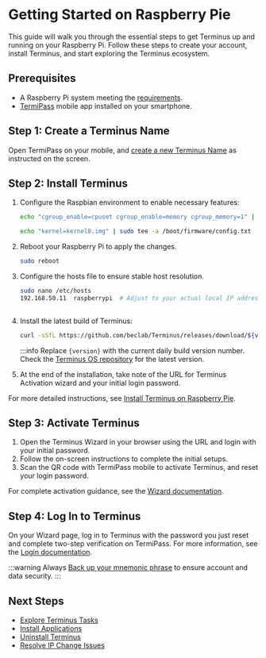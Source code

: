 
# Getting Started on Raspberry Pie

This guide will walk you through the essential steps to get Terminus up and running on your Raspberry Pi. Follow these steps to create your account, install Terminus, and start exploring the Terminus ecosystem.

## Prerequisites

- A Raspberry Pi system meeting the [requirements](../getting-started/index.md#hardware-and-system-requirements).
- [TermiPass](../../../how-to/termipass/overview.md#download-termipass) mobile app installed on your smartphone.

## Step 1: Create a Terminus Name

Open TermiPass on your mobile, and [create a new Terminus Name](../../../how-to/termipass/account/#create-terminus-name) as instructed on the screen.

## Step 2: Install Terminus

1. Configure the Raspbian environment to enable necessary features: 

   ```bash
   echo "cgroup_enable=cpuset cgroup_enable=memory cgroup_memory=1" | sudo tee -a /boot/firmware/cmdline.txt
   
   echo "kernel=kernel8.img" | sudo tee -a /boot/firmware/config.txt
   ```

2. Reboot your Raspberry Pi to apply the changes.
   ```bash
   sudo reboot
   ```

3. Configure the hosts file to ensure stable host resolution. 
   ```bash
   sudo nano /etc/hosts
   192.168.50.11  raspberrypi  # Adjust to your actual local IP address
  
4. Install the latest build of Terminus:

   ```bash
   curl -sSfL https://github.com/beclab/Terminus/releases/download/${version}/install.sh | bash -
   ```
   :::info
   Replace `{version}` with the current daily build version number. Check the [Terminus OS repository](https://github.com/beclab/terminus) for the latest version.

5. At the end of the installation, take note of the URL for Terminus Activation wizard and your initial login password.

For more detailed instructions, see [Install Terminus on Raspberry Pie](../../../how-to/terminus/setup/install/raspberry.md).

## Step 3: Activate Terminus

1. Open the Terminus Wizard in your browser using the URL and login with your initial password. 
2. Follow the on-screen instructions to complete the initial setups.
3. Scan the QR code with TermiPass mobile to activate Terminus, and reset your login password.

For complete activation guidance, see the [Wizard documentation](../../../how-to/terminus/setup/wizard.md).

## Step 4: Log In to Terminus

On your Wizard page, log in to Terminus with the password you just reset and complete two-step verification on TermiPass. For more information, see the [Login documentation](../../../how-to/terminus/setup/login.md).

:::warning
Always [Back up your mnemonic phrase](../../../how-to/termipass/account/index.md#backup-mnemonic-phrase.md) to ensure account and data security.
:::

## Next Steps 
- [Explore Terminus Tasks](../../../how-to/terminus/)
- [Install Applications](../../../how-to/terminus/market/index.md#install-applications)
- [Uninstall Terminus](../../../developer/develop/advanced/cli.md#terminus-uninstallation-script)
- [Resolve IP Change Issues](../../../developer/develop/advanced/cli.md#resolve-ip-change-issue)

